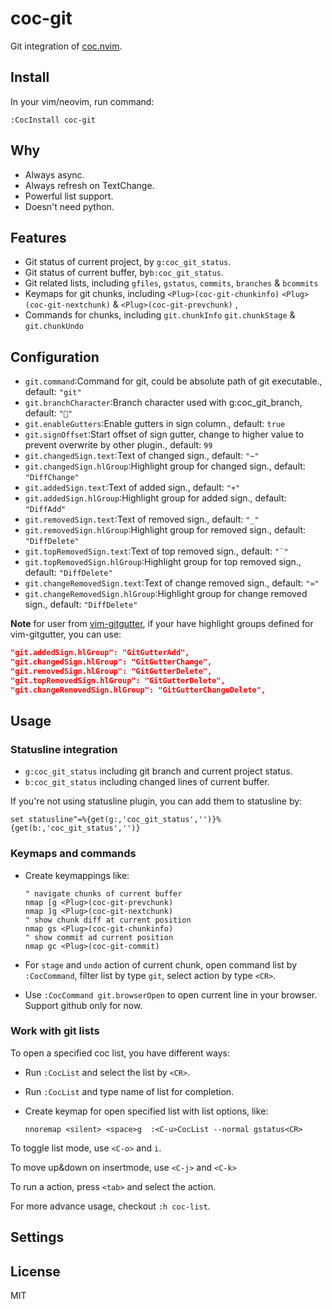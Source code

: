# coc-git

Git integration of [coc.nvim](https://github.com/neoclide/coc.nvim).

## Install

In your vim/neovim, run command:

```
:CocInstall coc-git
```

## Why

- Always async.
- Always refresh on TextChange.
- Powerful list support.
- Doesn't need python.

## Features

- Git status of current project, by `g:coc_git_status`.
- Git status of current buffer, by`b:coc_git_status`.
- Git related lists, including `gfiles`, `gstatus`, `commits`, `branches` & `bcommits`
- Keymaps for git chunks, including `<Plug>(coc-git-chunkinfo)` `<Plug>(coc-git-nextchunk)` & `<Plug>(coc-git-prevchunk)` ,
- Commands for chunks, including `git.chunkInfo` `git.chunkStage` & `git.chunkUndo`

## Configuration

- `git.command`:Command for git, could be absolute path of git executable., default: `"git"`
- `git.branchCharacter`:Branch character used with g:coc_git_branch, default: `""`
- `git.enableGutters`:Enable gutters in sign column., default: `true`
- `git.signOffset`:Start offset of sign gutter, change to higher value to prevent overwrite by other plugin., default: `99`
- `git.changedSign.text`:Text of changed sign., default: `"~"`
- `git.changedSign.hlGroup`:Highlight group for changed sign., default: `"DiffChange"`
- `git.addedSign.text`:Text of added sign., default: `"+"`
- `git.addedSign.hlGroup`:Highlight group for added sign., default: `"DiffAdd"`
- `git.removedSign.text`:Text of removed sign., default: `"_"`
- `git.removedSign.hlGroup`:Highlight group for removed sign., default: `"DiffDelete"`
- `git.topRemovedSign.text`:Text of top removed sign., default: `"‾"`
- `git.topRemovedSign.hlGroup`:Highlight group for top removed sign., default: `"DiffDelete"`
- `git.changeRemovedSign.text`:Text of change removed sign., default: `"≃"`
- `git.changeRemovedSign.hlGroup`:Highlight group for change removed sign., default: `"DiffDelete"`

**Note** for user from [vim-gitgutter](https://github.com/airblade/vim-gitgutte),
if your have highlight groups defined for vim-gitgutter, you can use:

```json
"git.addedSign.hlGroup": "GitGutterAdd",
"git.changedSign.hlGroup": "GitGutterChange",
"git.removedSign.hlGroup": "GitGutterDelete",
"git.topRemovedSign.hlGroup": "GitGutterDelete",
"git.changeRemovedSign.hlGroup": "GitGutterChangeDelete",
```

## Usage

### Statusline integration

- `g:coc_git_status` including git branch and current project status.
- `b:coc_git_status` including changed lines of current buffer.

If you're not using statusline plugin, you can add them to statusline by:

```vim
set statusline^=%{get(g:,'coc_git_status','')}%{get(b:,'coc_git_status','')}
```

### Keymaps and commands

- Create keymappings like:

  ```vim
  " navigate chunks of current buffer
  nmap [g <Plug>(coc-git-prevchunk)
  nmap ]g <Plug>(coc-git-nextchunk)
  " show chunk diff at current position
  nmap gs <Plug>(coc-git-chunkinfo)
  " show commit ad current position
  nmap gc <Plug>(coc-git-commit)
  ```

- For `stage` and `undo` action of current chunk, open command list by
  `:CocCommand`, filter list by type `git`, select action by type `<CR>`.
- Use `:CocCommand git.browserOpen` to open current line in your browser.
  Support github only for now.

### Work with git lists

To open a specified coc list, you have different ways:

- Run `:CocList` and select the list by `<CR>`.
- Run `:CocList` and type name of list for completion.
- Create keymap for open specified list with list options, like:

  ```vim
  nnoremap <silent> <space>g  :<C-u>CocList --normal gstatus<CR>
  ```

To toggle list mode, use `<C-o>` and `i`.

To move up&down on insertmode, use `<C-j>` and `<C-k>`

To run a action, press `<tab>` and select the action.

For more advance usage, checkout `:h coc-list`.

## Settings

## License

MIT
